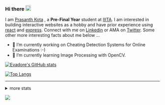 ### Hi there <img src="https://media.giphy.com/media/hvRJCLFzcasrR4ia7z/giphy.gif" width="18">

I am [Prasanth Kota](https://github.com/Evadore) , a **Pre-Final Year** student at [IIITA](https://iiita.ac.in/). I am interested in building interactive websites as a hobby and have prior experience using [react](https://github.com/Evadore/MarsCamp) and [express](https://github.com/Evadore/TemperaturA). Connect with me on [Linkedin](https://www.linkedin.com/in/prasanthkota08/) or AMA on [Twitter](https://twitter.com/PK0TA). Some other more interesting facts about me below ...

- 🔭 I’m currently working on Cheating Detection Systems for Online Examinations :-)
- 🌱 I’m currently learning Image Processing with OpenCV.

[![Evadore's GitHub stats](https://github-readme-stats.vercel.app/api?username=Evadore&show_icons=true)](https://github.com/Evadore)

[![Top Langs](https://github-readme-stats.vercel.app/api/top-langs/?username=Evadore&langs_count=8&layout=compact)](https://github.com/Evadore)

<hr>

<details>
<summary>more stats</summary>

<!--START_SECTION:waka-->
![Profile Views](http://img.shields.io/badge/Profile%20Views-0-blue)

**I'm a Night 🦉** 

```text
🌞 Morning    4 commits      █░░░░░░░░░░░░░░░░░░░░░░░░   4.17% 
🌆 Daytime    20 commits     █████░░░░░░░░░░░░░░░░░░░░   20.83% 
🌃 Evening    57 commits     ██████████████░░░░░░░░░░░   59.38% 
🌙 Night      15 commits     ████░░░░░░░░░░░░░░░░░░░░░   15.62%

```
📅 **I'm Most Productive on Thursday** 

```text
Monday       15 commits     ████░░░░░░░░░░░░░░░░░░░░░   15.62% 
Tuesday      21 commits     █████░░░░░░░░░░░░░░░░░░░░   21.88% 
Wednesday    15 commits     ████░░░░░░░░░░░░░░░░░░░░░   15.62% 
Thursday     24 commits     ██████░░░░░░░░░░░░░░░░░░░   25.0% 
Friday       5 commits      █░░░░░░░░░░░░░░░░░░░░░░░░   5.21% 
Saturday     7 commits      █░░░░░░░░░░░░░░░░░░░░░░░░   7.29% 
Sunday       9 commits      ██░░░░░░░░░░░░░░░░░░░░░░░   9.38%

```


📊 **This Week I Spent My Time On** 

```text
💬 Programming Languages: 
C++                      6 hrs 10 mins       ████████████████░░░░░░░░░   65.68% 
Markdown                 1 hr 25 mins        ███░░░░░░░░░░░░░░░░░░░░░░   15.13% 
Text                     1 hr 3 mins         ██░░░░░░░░░░░░░░░░░░░░░░░   11.22% 
Python                   40 mins             █░░░░░░░░░░░░░░░░░░░░░░░░   7.18% 
Git Config               4 mins              ░░░░░░░░░░░░░░░░░░░░░░░░░   0.72%

🔥 Editors: 
VS Code                  9 hrs 23 mins       █████████████████████████   100.0%

🐱‍💻 Projects: 
Codeforces               3 hrs 23 mins       █████████░░░░░░░░░░░░░░░░   36.12% 
Codechef                 2 hrs 23 mins       ██████░░░░░░░░░░░░░░░░░░░   25.37% 
AI lab                   1 hr 19 mins        ███░░░░░░░░░░░░░░░░░░░░░░   14.1% 
Network-Security-Lab     1 hr                ██░░░░░░░░░░░░░░░░░░░░░░░   10.79% 
GVC Lab                  38 mins             █░░░░░░░░░░░░░░░░░░░░░░░░   6.88%

💻 Operating System: 
Linux                    9 hrs 23 mins       █████████████████████████   100.0%

```

**I Mostly Code in JavaScript** 

```text
JavaScript               2 repos             ██████░░░░░░░░░░░░░░░░░░░   25.0% 
C++                      1 repo              ███░░░░░░░░░░░░░░░░░░░░░░   12.5% 
Java                     1 repo              ███░░░░░░░░░░░░░░░░░░░░░░   12.5% 
EJS                      1 repo              ███░░░░░░░░░░░░░░░░░░░░░░   12.5% 
Jupyter Notebook         1 repo              ███░░░░░░░░░░░░░░░░░░░░░░   12.5%

```



 Last Updated on 27/10/2021
<!--END_SECTION:waka-->

</details>

![](https://komarev.com/ghpvc/?username=Evadore)

<!--
**Evadore/Evadore** is a ✨ _special_ ✨ repository because its `README.md` (this file) appears on your GitHub profile.

Here are some ideas to get you started:

- 🔭 I’m currently working on ...
- 🌱 I’m currently learning ...
- 👯 I’m looking to collaborate on ...
- 🤔 I’m looking for help with ...
- 💬 Ask me about ...
- 📫 How to reach me: ...
- 😄 Pronouns: ...
- ⚡ Fun fact: ...
-->
